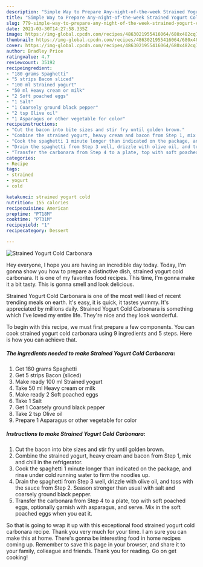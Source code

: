 ```yaml
---
description: "Simple Way to Prepare Any-night-of-the-week Strained Yogurt Cold Carbonara"
title: "Simple Way to Prepare Any-night-of-the-week Strained Yogurt Cold Carbonara"
slug: 779-simple-way-to-prepare-any-night-of-the-week-strained-yogurt-cold-carbonara
date: 2021-03-30T14:27:58.335Z
image: https://img-global.cpcdn.com/recipes/4863021955416064/680x482cq70/strained-yogurt-cold-carbonara-recipe-main-photo.jpg
thumbnail: https://img-global.cpcdn.com/recipes/4863021955416064/680x482cq70/strained-yogurt-cold-carbonara-recipe-main-photo.jpg
cover: https://img-global.cpcdn.com/recipes/4863021955416064/680x482cq70/strained-yogurt-cold-carbonara-recipe-main-photo.jpg
author: Bradley Price
ratingvalue: 4.7
reviewcount: 35192
recipeingredient:
- "180 grams Spaghetti"
- "5 strips Bacon sliced"
- "100 ml Strained yogurt"
- "50 ml Heavy cream or milk"
- "2 Soft poached eggs"
- "1 Salt"
- "1 Coarsely ground black pepper"
- "2 tsp Olive oil"
- "1 Asparagus or other vegetable for color"
recipeinstructions:
- "Cut the bacon into bite sizes and stir fry until golden brown."
- "Combine the strained yogurt, heavy cream and bacon from Step 1, mix and chill in the refrigerator."
- "Cook the spaghetti 1 minute longer than indicated on the package, and rinse under cold running water to firm the noodles up."
- "Drain the spaghetti from Step 3 well, drizzle with olive oil, and toss with the sauce from Step 2. Season stronger than usual with salt and coarsely ground black pepper."
- "Transfer the carbonara from Step 4 to a plate, top with soft poached eggs, optionally garnish with asparagus, and serve. Mix in the soft poached eggs when you eat it."
categories:
- Recipe
tags:
- strained
- yogurt
- cold

katakunci: strained yogurt cold 
nutrition: 155 calories
recipecuisine: American
preptime: "PT18M"
cooktime: "PT31M"
recipeyield: "1"
recipecategory: Dessert

---
```



![Strained Yogurt Cold Carbonara](https://img-global.cpcdn.com/recipes/4863021955416064/680x482cq70/strained-yogurt-cold-carbonara-recipe-main-photo.jpg)

Hey everyone, I hope you are having an incredible day today. Today, I'm gonna show you how to prepare a distinctive dish, strained yogurt cold carbonara. It is one of my favorites food recipes. This time, I'm gonna make it a bit tasty. This is gonna smell and look delicious.



Strained Yogurt Cold Carbonara is one of the most well liked of recent trending meals on earth. It's easy, it is quick, it tastes yummy. It's appreciated by millions daily. Strained Yogurt Cold Carbonara is something which I've loved my entire life. They're nice and they look wonderful.


To begin with this recipe, we must first prepare a few components. You can cook strained yogurt cold carbonara using 9 ingredients and 5 steps. Here is how you can achieve that.

<!--inarticleads1-->

##### The ingredients needed to make Strained Yogurt Cold Carbonara:

1. Get 180 grams Spaghetti
1. Get 5 strips Bacon (sliced)
1. Make ready 100 ml Strained yogurt
1. Take 50 ml Heavy cream or milk
1. Make ready 2 Soft poached eggs
1. Take 1 Salt
1. Get 1 Coarsely ground black pepper
1. Take 2 tsp Olive oil
1. Prepare 1 Asparagus or other vegetable for color




<!--inarticleads2-->

##### Instructions to make Strained Yogurt Cold Carbonara:

1. Cut the bacon into bite sizes and stir fry until golden brown.
1. Combine the strained yogurt, heavy cream and bacon from Step 1, mix and chill in the refrigerator.
1. Cook the spaghetti 1 minute longer than indicated on the package, and rinse under cold running water to firm the noodles up.
1. Drain the spaghetti from Step 3 well, drizzle with olive oil, and toss with the sauce from Step 2. Season stronger than usual with salt and coarsely ground black pepper.
1. Transfer the carbonara from Step 4 to a plate, top with soft poached eggs, optionally garnish with asparagus, and serve. Mix in the soft poached eggs when you eat it.




So that is going to wrap it up with this exceptional food strained yogurt cold carbonara recipe. Thank you very much for your time. I am sure you can make this at home. There's gonna be interesting food in home recipes coming up. Remember to save this page in your browser, and share it to your family, colleague and friends. Thank you for reading. Go on get cooking!
